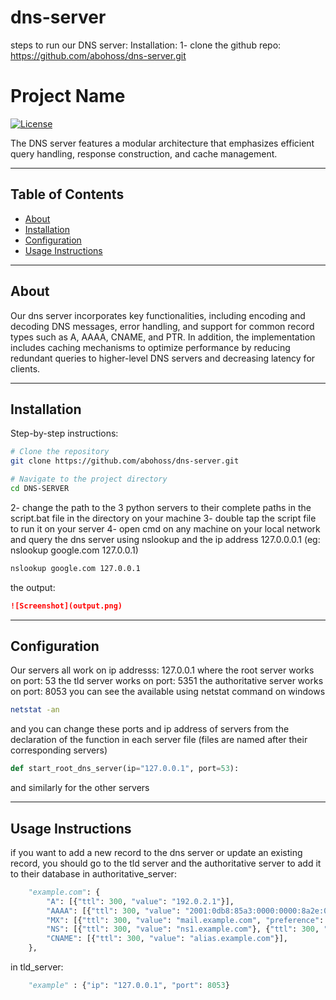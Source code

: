 # dns-server
steps to run our DNS server:
Installation:
1- clone the github repo: https://github.com/abohoss/dns-server.git

# Project Name

[![License](https://img.shields.io/badge/license-MIT-blue.svg)](LICENSE)  

The DNS server features a modular architecture that emphasizes efficient query handling, response construction, and cache management. 

---

## Table of Contents

- [About](#about)
- [Installation](#installation)
- [Configuration](#configuration)
- [Usage Instructions](#usage)



---

## About

Our dns server incorporates key functionalities, including encoding and decoding DNS messages, error handling, and support for common record types such as A, AAAA, CNAME, and PTR. In addition, the implementation includes caching mechanisms to optimize performance by reducing redundant queries to higher-level DNS servers and decreasing latency for clients.

---

## Installation

Step-by-step instructions:

```bash 
# Clone the repository
git clone https://github.com/abohoss/dns-server.git

# Navigate to the project directory
cd DNS-SERVER

``` 
2- change the path to the 3 python servers to their complete paths in the script.bat file in the directory on your machine
3- double tap the script file to run it on your server
4- open cmd on any machine on your local network and query the dns server using nslookup and the ip address 127.0.0.0.1 (eg: nslookup google.com 127.0.0.1)
```bash 
nslookup google.com 127.0.0.1

```
the output:
```markdown
![Screenshot](output.png)
```
---
## Configuration
Our servers all work on ip addresss: 127.0.0.1 
where the root server works on port: 53
the tld server works on port: 5351
the authoritative server works on port: 8053
you can see the available using netstat command on windows
 ```bash 
netstat -an
 ``` 
and you can change these ports and ip address of servers from the declaration of the function in each server file (files are named after their corresponding servers)
```python
def start_root_dns_server(ip="127.0.0.1", port=53):
```
and similarly for the other servers

---
## Usage Instructions
if you want to add a new record to the dns server or update an existing record, you should go to the tld server and the authoritative server to add it to their database
in authoritative_server:
```python
    "example.com": {
        "A": [{"ttl": 300, "value": "192.0.2.1"}],
        "AAAA": [{"ttl": 300, "value": "2001:0db8:85a3:0000:0000:8a2e:0370:7334"}],
        "MX": [{"ttl": 300, "value": "mail.example.com", "preference": 10}],
        "NS": [{"ttl": 300, "value": "ns1.example.com"}, {"ttl": 300, "value": "ns2.example.com"}],
        "CNAME": [{"ttl": 300, "value": "alias.example.com"}],
    },
```

in tld_server:
```python
    "example" : {"ip": "127.0.0.1", "port": 8053}
```


